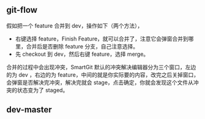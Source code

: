 ## git-flow

假如把一个 feature 合并到 dev，操作如下（两个方法），

- 右键选择 feature，Finish Feature，就可以合并了，注意它会弹窗合并到哪里，合并后是否删除 feature 分支，自己注意选择。
- 先 checkout 到 dev，然后右键 feature，选择 merge。

合并的过程中会出现冲突，SmartGit 默认的冲突解决编辑器分为三个窗口，左边的为 dev ，右边的为 feature，中间的就是你实际要的内容，改完之后关掉窗口，会弹窗是否解决完冲突，解决完就会 stage，点击确定，你就会发现这个文件从冲突的状态变为了 staged。

## dev-master

